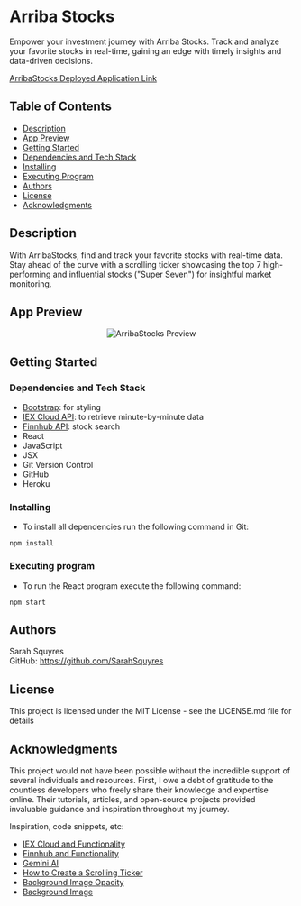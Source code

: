 # Arriba Stocks

Empower your investment journey with Arriba Stocks. Track and analyze your favorite stocks in real-time, gaining an edge with timely insights and data-driven decisions.

[ArribaStocks Deployed Application Link](https://dashboard.heroku.com/apps/arribastocks)

## Table of Contents

* [Description](#description)
* [App Preview](#app-preview)
* [Getting Started](#getting-started)
* [Dependencies and Tech Stack](#dependencies-and-tech-stack)
* [Installing](#installing)
* [Executing Program](#executing-program)
* [Authors](#Authors)
* [License](#license)
* [Acknowledgments](#acknowledgments)

## Description

With ArribaStocks, find and track your favorite stocks with real-time data. Stay ahead of the curve with a scrolling ticker showcasing the top 7 high-performing and influential stocks ("Super Seven") for insightful market monitoring.

## App Preview
<div align="center">
  
![ArribaStocks Preview](https://github.com/user-attachments/assets/97ffdeff-db4a-4559-90d1-3da9d94354ee)  

</div>

## Getting Started

### Dependencies and Tech Stack

* [Bootstrap](https://getbootstrap.com/): for styling
* [IEX Cloud API](https://iexcloud.io/): to retrieve minute-by-minute data
* [Finnhub API](https://finnhub.io/): stock search
* React
* JavaScript
* JSX
* Git Version Control
* GitHub
* Heroku

### Installing

* To install all dependencies run the following command in Git:

```
npm install
```

### Executing program

* To run the React program execute the following command:

```
npm start
```

## Authors

Sarah Squyres  
GitHub: https://github.com/SarahSquyres 

## License

This project is licensed under the MIT License - see the LICENSE.md file for details

## Acknowledgments

This project would not have been possible without the incredible support of several individuals and resources. First, I owe a debt of gratitude to the countless developers who freely share their knowledge and expertise online. Their tutorials, articles, and open-source projects provided invaluable guidance and inspiration throughout my journey.

Inspiration, code snippets, etc:
* [IEX Cloud and Functionality](https://www.youtube.com/watch?v=onSKOD3RPo8&list=PLjItgYqIzJ9VOBgwZ82D9kjQ_QtM5R4u5)
* [Finnhub and Functionality](https://www.youtube.com/playlist?list=PLJN4kg0Hkqi2fu6ifNAkw9TLwTOH-e0-K)
* [Gemini AI](https://gemini.google.com/app)
* [How to Create a Scrolling Ticker](https://codepen.io/lewismcarey/pen/GJZVoG)
* [Background Image Opacity](https://www.youtube.com/watch?v=LQsjNmkqUOc)
* [Background Image](https://unsplash.com/photos/close-up-photo-of-monitor-displaying-graph-Wb63zqJ5gnE)
